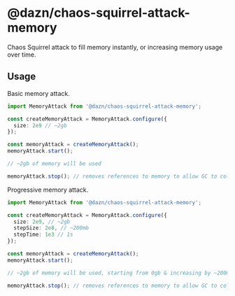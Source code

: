 # @dazn/chaos-squirrel-attack-memory

Chaos Squirrel attack to fill memory instantly, or increasing memory usage over time.

## Usage

Basic memory attack.

```ts
import MemoryAttack from '@dazn/chaos-squirrel-attack-memory';

const createMemoryAttack = MemoryAttack.configure({
  size: 2e9 // ~2gb
});

const memoryAttack = createMemoryAttack();
memoryAttack.start();

// ~2gb of memory will be used

memoryAttack.stop(); // removes references to memory to allow GC to collect it
```

Progressive memory attack.

```ts
import MemoryAttack from '@dazn/chaos-squirrel-attack-memory';

const createMemoryAttack = MemoryAttack.configure({
  size: 2e9, // ~2gb
  stepSize: 2e8, // ~200mb
  stepTime: 1e3 // 1s
});

const memoryAttack = createMemoryAttack();
memoryAttack.start();

// ~2gb of memory will be used, starting from 0gb & increasing by ~200mb every 1s

memoryAttack.stop(); // removes references to memory to allow GC to collect it
```
